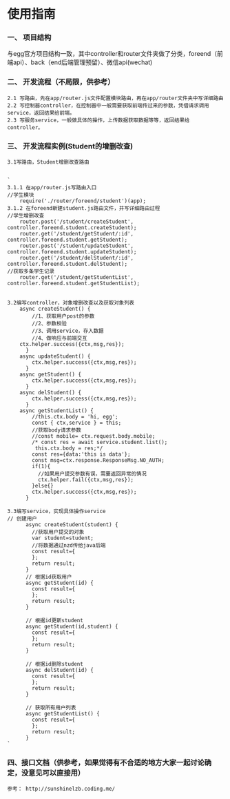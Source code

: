 # 使用指南

### 一、 项目结构  
   与egg官方项目结构一致，其中controller和router文件夹做了分类，foreend（前端api）、back（end后端管理预留）、微信api(wechat)

### 二、 开发流程（不局限，供参考）
    2.1 写路由，先在app/router.js文件配置模块路由，再在app/router文件夹中写详细路由
    2.2 写控制器controller，在控制器中一般需要获取前端传过来的参数，凭借请求调用service，返回结果给前端。
    2.3 写服务service，一般做具体的操作，上传数据获取数据等等，返回结果给controller。   
    
    
### 三、 开发流程实例(Student的增删改查)
    3.1写路由，Student增删改查路由
    
    
    `
    3.1.1 在app/router.js写路由入口
    //学生模块
        require('./router/foreend/student')(app);
    3.1.2 在foreend新建student.js路由文件，并写详细路由过程
    //学生增删改查
        router.post('/student/createStudent', controller.foreend.student.createStudent);
        router.get('/student/getStudent/:id', controller.foreend.student.getStudent);
        router.post('/student/updateStudent', controller.foreend.student.updateStudent);
        router.get('/student/delStudent/:id', controller.foreend.student.delStudent);
    //获取多条学生记录
        router.get('/student/getStudentList', controller.foreend.student.getStudentList);
        
        
    3.2编写controller，对象增删改查以及获取对象列表
        async createStudent() {
            //1、获取用户post的参数
            //2、参数校验
            //3、调用service，存入数据
            //4、做响应与前端交互
        ctx.helper.success({ctx,msg,res});
          }
        async updateStudent() {
            ctx.helper.success({ctx,msg,res});
          }
        async getStudent() {
            ctx.helper.success({ctx,msg,res});
          }
        async delStudent() {
            ctx.helper.success({ctx,msg,res});
          }
        async getStudentList() {
            //this.ctx.body = 'hi, egg';
            const { ctx,service } = this;
            //获取body请求参数
            //const mobile= ctx.request.body.mobile;
            /* const res = await service.student.list();
             this.ctx.body = res;*/
            const res={data:'this is data'};
            const msg=ctx.response.ResponseMsg.NO_AUTH;
            if(1){
              //如果用户提交参数有误，需要返回异常的情况
              ctx.helper.fail({ctx,msg,res});
            }else{}
            ctx.helper.success({ctx,msg,res});
          }
    
    3.3编写service，实现具体操作service
    // 创建用户
          async createStudent(student) {
            //获取用户提交的对象
            var student=student;
            //将数据通过nzd传给java后端
            const result={
            };
            return result;
          }
          // 根据id获取用户
          async getStudent(id) {
            const result={
            };
            return result;
          }
        
          // 根据id更新student
          async getStudent(id,student) {
            const result={
            };
            return result;
          }
        
          // 根据id删除student
          async delStudent(id) {
            const result={
            };
            return result;
          }
        
          // 获取所有用户列表
          async getStudentList() {
            const result={
            };
            return result;
          }
    `

### 四、接口文档（供参考，如果觉得有不合适的地方大家一起讨论确定，没意见可以直接用）
    参考： http://sunshinelzb.coding.me/
    
